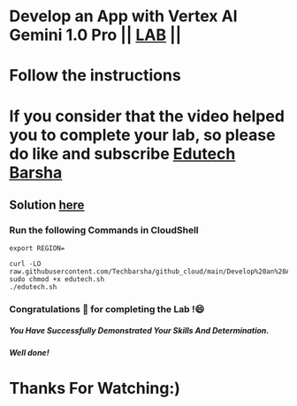 # Develop an App with Vertex AI Gemini 1.0 Pro || [LAB](https://www.cloudskillsboost.google/focuses/86788?parent=catalog) ||
# Follow the instructions

# If you consider that the video helped you to complete your lab, so please do like and subscribe [Edutech Barsha](https://www.youtube.com/@edutechbarsha)
## Solution [here](https://youtu.be/B_yaZVAnMSA)

### Run the following Commands in CloudShell
```
export REGION=
```
```
curl -LO raw.githubusercontent.com/Techbarsha/github_cloud/main/Develop%20an%20App%20with%20Vertex%20AI%20Gemini%201.0%20Pro/edutech.sh
sudo chmod +x edutech.sh
./edutech.sh
```
### Congratulations 🎉 for completing the Lab !😄

##### *You Have Successfully Demonstrated Your Skills And Determination.*

#### *Well done!*

# Thanks For Watching:)
